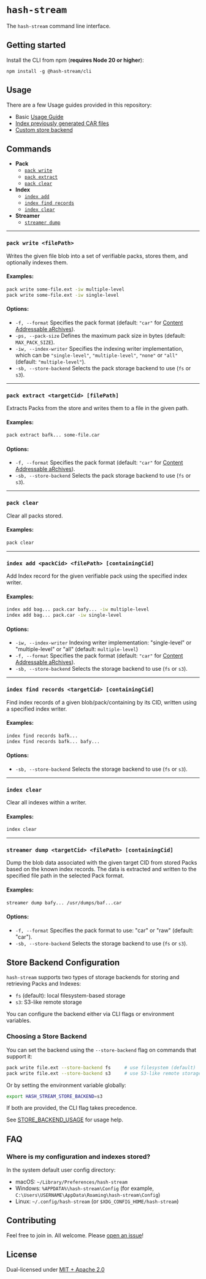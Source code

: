 # `hash-stream`

The `hash-stream` command line interface.

## Getting started

Install the CLI from npm (**requires Node 20 or higher**):

```console
npm install -g @hash-stream/cli
```

## Usage

There are a few Usage guides provided in this repository:

- Basic [Usage Guide](./BASIC_USAGE.md)
- [Index previously generated CAR files](./PREVIOUSLY_GENERATED_CAR_INDEXING_USAGE.md)
- [Custom store backend](./STORE_BACKEND_USAGE.md)

## Commands

- **Pack**
  - [`pack write`](#pack-write-filepath)
  - [`pack extract`](#pack-extract-targetcid-filepath)
  - [`pack clear`](#pack-clear)
- **Index**
  - [`index add`](#index-add-packcid-filepath-containingcid)
  - [`index find records`](#index-find-records-targetcid-containingcid)
  - [`index clear`](#index-clear)
- **Streamer**
  - [`streamer dump`](#streamer-dump-targetcid-filepath-containingcid)

---

### `pack write <filePath>`

Writes the given file blob into a set of verifiable packs, stores them, and optionally indexes them.

#### Examples:

```sh
pack write some-file.ext -iw multiple-level
pack write some-file.ext -iw single-level
```

#### Options:

- `-f, --format` Specifies the pack format (default: `"car"` for [Content Addressable aRchives](https://ipld.io/specs/transport/car/)).
- `-ps, --pack-size` Defines the maximum pack size in bytes (default: `MAX_PACK_SIZE`).
- `-iw, --index-writer` Specifies the indexing writer implementation, which can be `"single-level"`, `"multiple-level"`, `"none"` or `"all"` (default: `"multiple-level"`).
- `-sb, --store-backend` Selects the pack storage backend to use (`fs` or `s3`).

---

### `pack extract <targetCid> [filePath]`

Extracts Packs from the store and writes them to a file in the given path.

#### Examples:

```sh
pack extract bafk... some-file.car
```

#### Options:

- `-f, --format` Specifies the pack format (default: `"car"` for [Content Addressable aRchives](https://ipld.io/specs/transport/car/)).
- `-sb, --store-backend` Selects the pack storage backend to use (`fs` or `s3`).

---

### `pack clear`

Clear all packs stored.

#### Examples:

```sh
pack clear
```

---

### `index add <packCid> <filePath> [containingCid]`

Add Index record for the given verifiable pack using the specified index writer.

#### Examples:

```sh
index add bag... pack.car bafy... -iw multiple-level
index add bag... pack.car -iw single-level
```

#### Options:

- `-iw, --index-writer` Indexing writer implementation: "single-level" or "multiple-level" or "all" (default: `multiple-level`)
- `-f, --format` Specifies the pack format (default: `"car"` for [Content Addressable aRchives](https://ipld.io/specs/transport/car/)).
- `-sb, --store-backend` Selects the storage backend to use (`fs` or `s3`).

---

### `index find records <targetCid> [containingCid]`

Find index records of a given blob/pack/containing by its CID, written using a specified index writer.

#### Examples:

```sh
index find records bafk...
index find records bafk... bafy...
```

#### Options:

- `-sb, --store-backend` Selects the storage backend to use (`fs` or `s3`).

---

### `index clear`

Clear all indexes within a writer.

#### Examples:

```sh
index clear
```

---

### `streamer dump <targetCid> <filePath> [containingCid]`

Dump the blob data associated with the given target CID from stored Packs based on the known index records.
The data is extracted and written to the specified file path in the selected Pack format.

#### Examples:

```sh
streamer dump bafy... /usr/dumps/baf...car
```

#### Options:

- `-f, --format` Specifies the pack format to use: "car" or "raw" (default: "car").
- `-sb, --store-backend` Selects the storage backend to use (`fs` or `s3`).

## Store Backend Configuration

`hash-stream` supports two types of storage backends for storing and retrieving Packs and Indexes:

- `fs` (default): local filesystem-based storage
- `s3`: S3-like remote storage

You can configure the backend either via CLI flags or environment variables.

### Choosing a Store Backend

You can set the backend using the `--store-backend` flag on commands that support it:

```sh
pack write file.ext --store-backend fs     # use filesystem (default)
pack write file.ext --store-backend s3     # use S3-like remote storage
```

Or by setting the environment variable globally:

```sh
export HASH_STREAM_STORE_BACKEND=s3
```

If both are provided, the CLI flag takes precedence.

See [STORE_BACKEND_USAGE](./STORE_BACKEND_USAGE.md) for usage help.

## FAQ

### Where is my configuration and indexes stored?

In the system default user config directory:

- macOS: `~/Library/Preferences/hash-stream`
- Windows: `%APPDATA%\hash-stream\Config` (for example, `C:\Users\USERNAME\AppData\Roaming\hash-stream\Config`)
- Linux: `~/.config/hash-stream` (or `$XDG_CONFIG_HOME/hash-stream`)

## Contributing

Feel free to join in. All welcome. Please [open an issue](https://github.com/vasco-santos/hash-stream/issues)!

## License

Dual-licensed under [MIT + Apache 2.0](https://github.com/vasco-santos/hash-stream/blob/main/license.md)
